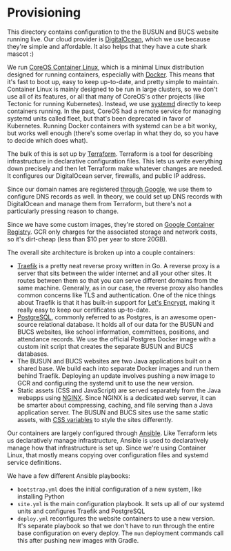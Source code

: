 # Provisioning

This directory contains configuration to the the BUSUN and BUCS website running live. Our cloud provider is
[DigitalOcean](https://www.digitalocean.com/), which we use because they're simple and affordable. It also helps
that they have a cute shark mascot :)

We run [CoreOS Container Linux](https://coreos.com/os/docs/latest/), which is a minimal Linux distribution designed
for running containers, especially with [Docker](https://www.docker.com/). This means that it's fast to boot up,
easy to keep up-to-date, and pretty simple to maintain. Container Linux is mainly designed to be run in large 
clusters, so we don't use all of its features, or all that many of CoreOS's other projects (like Tectonic for
running Kubernetes). Instead, we use [systemd](https://www.freedesktop.org/wiki/Software/systemd/) directly to keep
containers running. In the past, CoreOS had a remote service for managing systemd units called fleet, but that's been
deprecated in favor of Kubernetes. Running Docker containers with systemd can be a bit wonky, but works well enough
(there's some overlap in what they do, so you have to decide which does what).

The bulk of this is set up by [Terraform](https://www.terraform.io/). Terraform is a tool for describing 
infrastructure in declarative configuration files. This lets us write everything down precisely and then let
Terraform make whatever changes are needed. It configures our DigitalOcean server, firewalls, and public IP address. 

Since our domain names are registered [through Google](https://domains.google/#/), we use them to configure DNS
records as well. In theory, we could set up DNS records with DigitalOcean and manage them from Terraform, but there's
not a particularly pressing reason to change.

Since we have some custom images, they're stored on [Google Container Registry](https://cloud.google.com/container-registry/).
GCR only charges for the associated storage and network costs, so it's dirt-cheap (less than $10 per year to store
20GB).

The overall site architecture is broken up into a couple containers:

* [Traefik](https://traefik.io/) is a pretty neat reverse proxy written in Go. A reverse proxy is a server that sits
  between the wider internet and all your other sites. It routes between them so that you can serve different domains
  from the same machine. Generally, as in our case, the reverse proxy also handles common concerns like TLS and
  authentication. One of the nice things about Traefik is that it has built-in support for
  [Let's Encrypt](https://letsencrypt.org/), making it really easy to keep our certificates up-to-date.
* [PostgreSQL](https://www.postgresql.org/), commonly referred to as Postgres, is an awesome open-source relational
  database. It holds all of our data for the BUSUN and BUCS websites, like school information, committees, positions,
  and attendance records. We use the official Postgres Docker image with a custom init script that creates the separate BUSUN and BUCS databases.
* The BUSUN and BUCS websites are two Java applications built on a shared base. We build each into separate Docker
  images and run them behind Traefik. Deploying an update involves pushing a new image to GCR and configuring the
  systemd unit to use the new version.
* Static assets (CSS and JavaScript) are served separately from the Java webapps using
  [NGINX](https://www.nginx.com/). Since NGINX is a dedicated web server, it can be smarter about compressing, 
  caching, and file serving than a Java application server. The BUSUN and BUCS sites use the same static assets,
  with [CSS variables](https://developer.mozilla.org/en-US/docs/Web/CSS/Using_CSS_variables) to style the sites
  differently.

Our containers are largely configured through [Ansible](https://www.ansible.com/). Like Terraform lets us 
declaratively manage infrastructure, Ansible is used to declaratively manage how that infrastructure is set up. Since
we're using Container Linux, that mostly means copying over configuration files and systemd service definitions.

We have a few different Ansible playbooks:

* `bootstrap.yml` does the initial configuration of a new system, like installing Python
* `site.yml` is the main configuration playbook. It sets up all of our systemd units and configures Traefik
  and PostgreSQL
* `deploy.yml` reconfigures the website containers to use a new version. It's separate playbook so that we don't
  have to run through the entire base configuration on every deploy. The `mun` deployment commands call this after
  pushing new images with Gradle.